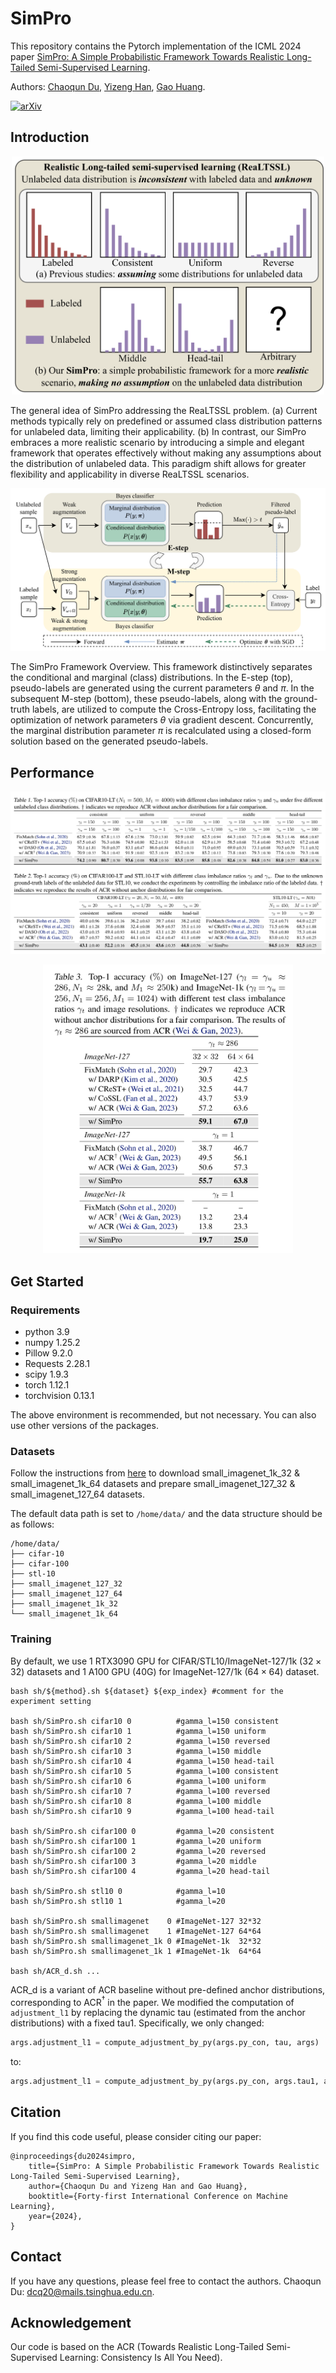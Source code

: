 # SimPro

This repository contains the Pytorch implementation of the ICML 2024 paper [SimPro: A Simple Probabilistic Framework Towards Realistic Long-Tailed Semi-Supervised Learning](https://arxiv.org/abs/2402.13505).

Authors: [Chaoqun Du](https://scholar.google.com/citations?user=0PSKJuYAAAAJ&hl=en), [Yizeng Han](https://yizenghan.top/), [Gao Huang](https://www.gaohuang.net).

[![arXiv](https://img.shields.io/badge/arxiv-SimPro-blue)](https://arxiv.org/abs/2402.13505)

## Introduction

<p align="center">
    <img src="figures/fig1.png" width= "500" alt="fig1" />
</p>

The general idea of SimPro addressing the ReaLTSSL
problem. (a) Current methods typically rely on predefined or
assumed class distribution patterns for unlabeled data, limiting
their applicability. (b) In contrast, our SimPro embraces a more
realistic scenario by introducing a simple and elegant framework
that operates effectively without making any assumptions about
the distribution of unlabeled data. This paradigm shift allows for
greater flexibility and applicability in diverse ReaLTSSL scenarios.

<p align="center">
    <img src="figures/fig2.png" alt="fig1" />
</p>

The SimPro Framework Overview. This framework distinctively separates the conditional and marginal (class) distributions.
In the E-step (top), pseudo-labels are generated using the current parameters $\theta$ and $\pi$.
In the subsequent M-step (bottom), these pseudo-labels, along with the ground-truth labels, are utilized to compute the Cross-Entropy loss, facilitating the optimization of network parameters $\theta$ via gradient descent.
Concurrently, the marginal distribution parameter $\pi$ is recalculated using a closed-form solution based on the generated pseudo-labels.

## Performance

<p align="center">
    <img src="figures/exp1.png" alt="fig1" />
</p>
<p align="center">
    <img src="figures/exp2.png" width= "400" alt="fig1" />
</p>

## Get Started

### Requirements

- python 3.9
- numpy 1.25.2
- Pillow 9.2.0
- Requests 2.28.1
- scipy 1.9.3
- torch 1.12.1
- torchvision 0.13.1

The above environment is recommended, but not necessary. You can also use other versions of the packages.

### Datasets

Follow the instructions from [here](https://github.com/YUE-FAN/CoSSL/tree/main/prepare_small_imagenet_127) to download small_imagenet_1k_32 & small_imagenet_1k_64 datasets and prepare small_imagenet_127_32 & small_imagenet_127_64 datasets.

The default data path is set to `/home/data/` and the data structure should be as follows:

```[bash]
/home/data/
├── cifar-10
├── cifar-100
├── stl-10
├── small_imagenet_127_32
├── small_imagenet_127_64
├── small_imagenet_1k_32
└── small_imagenet_1k_64
```

### Training

By default, we use 1 RTX3090 GPU for CIFAR/STL10/ImageNet-127/1k ($32\times32$) datasets and 1 A100 GPU (40G) for ImageNet-127/1k ($64\times64$) dataset.

```[bash]
bash sh/${method}.sh ${dataset} ${exp_index} #comment for the experiment setting

bash sh/SimPro.sh cifar10 0          #gamma_l=150 consistent
bash sh/SimPro.sh cifar10 1          #gamma_l=150 uniform
bash sh/SimPro.sh cifar10 2          #gamma_l=150 reversed
bash sh/SimPro.sh cifar10 3          #gamma_l=150 middle
bash sh/SimPro.sh cifar10 4          #gamma_l=150 head-tail
bash sh/SimPro.sh cifar10 5          #gamma_l=100 consistent
bash sh/SimPro.sh cifar10 6          #gamma_l=100 uniform
bash sh/SimPro.sh cifar10 7          #gamma_l=100 reversed
bash sh/SimPro.sh cifar10 8          #gamma_l=100 middle
bash sh/SimPro.sh cifar10 9          #gamma_l=100 head-tail

bash sh/SimPro.sh cifar100 0         #gamma_l=20 consistent
bash sh/SimPro.sh cifar100 1         #gamma_l=20 uniform
bash sh/SimPro.sh cifar100 2         #gamma_l=20 reversed
bash sh/SimPro.sh cifar100 3         #gamma_l=20 middle
bash sh/SimPro.sh cifar100 4         #gamma_l=20 head-tail

bash sh/SimPro.sh stl10 0            #gamma_l=10
bash sh/SimPro.sh stl10 1            #gamma_l=20

bash sh/SimPro.sh smallimagenet    0 #ImageNet-127 32*32
bash sh/SimPro.sh smallimagenet    1 #ImageNet-127 64*64
bash sh/SimPro.sh smallimagenet_1k 0 #ImageNet-1k  32*32
bash sh/SimPro.sh smallimagenet_1k 1 #ImageNet-1k  64*64

bash sh/ACR_d.sh ...
```

ACR_d is a variant of ACR baseline without pre-defined anchor distributions, corresponding to ACR$^\dagger$ in the paper.
We modified the computation of `adjustment_l1` by replacing the dynamic tau (estimated from the anchor distributions) with a fixed tau1. Specifically, we only changed:

```python
args.adjustment_l1 = compute_adjustment_by_py(args.py_con, tau, args)
```

to:

```python
args.adjustment_l1 = compute_adjustment_by_py(args.py_con, args.tau1, args)
```

## Citation

If you find this code useful, please consider citing our paper:

```[tex]
@inproceedings{du2024simpro,
    title={SimPro: A Simple Probabilistic Framework Towards Realistic Long-Tailed Semi-Supervised Learning},
    author={Chaoqun Du and Yizeng Han and Gao Huang},
    booktitle={Forty-first International Conference on Machine Learning},
    year={2024},
}
```

## Contact

If you have any questions, please feel free to contact the authors. Chaoqun Du: <dcq20@mails.tsinghua.edu.cn>.

## Acknowledgement

Our code is based on the ACR (Towards Realistic Long-Tailed Semi-Supervised Learning: Consistency Is All You Need).

